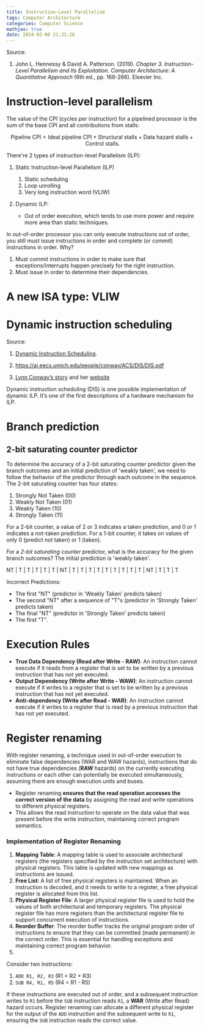 ```yaml
---
title: Instruction-Level Parallelism
tags: Computer Architecture
categories: Computer Science
mathjax: true
date: 2024-02-06 21:31:26
---
```



Source:

1. John L. Hennessy & David A. Patterson. (2019). *Chapter 3. Instruction-Level Parallelism and Its Exploitation. Computer Architecture: A Quantitative Approach* (6th ed., pp. 168-266). Elsevier Inc.

<!--more-->

# Instruction-level parallelism 

The value of the CPI (cycles per instruction) for a pipelined processor is the sum of the base CPI and all contributions from stalls:


$$
\text{Pipeline CPI} = \text{Ideal pipeline CPI} + \text{Structural stalls} + \text{Data hazard stalls} + \text{Control stalls} .
$$


There're 2 types of instruction-level Parallelism (ILP):

1. Static Instruction-level Parallelism (ILP)

   1. Static scheduling
   2. Loop unrolling
   3. Very long instruction word (VLIW)

2. Dynamic ILP: 

   * Out of order execution, which tends to use more power and require more area than static techniques.



In out-of-order processor you can only execute instructions out of order, you still must issue instructions in order and complete (or commit) instructions in order. Why?

1. Must commit instructions in order to make sure that exceptions/interrupts happen precisely for the right instruction.
2. Must issue in order to determine their dependencies. 



# A new ISA type: VLIW

# Dynamic instruction scheduling

Source:

1. [Dynamic Instruction Scheduling](https://ai.eecs.umich.edu/people/conway/ACS/DIS/DIS.pdf).

2. https://ai.eecs.umich.edu/people/conway/ACS/DIS/DIS.pdf

3. [Lynn Conway’s story](https://ai.eecs.umich.edu/people/conway/Retrospective2.html#anchor100470) and her [website](https://ai.eecs.umich.edu/people/conway/) 

   

Dynamic instruction scheduling (DIS)  is one possible implementation of dynamic ILP. It’s one of the first descriptions of a hardware mechanism for ILP.

# Branch prediction

## 2-bit saturating counter predictor

To determine the accuracy of a 2-bit saturating counter predictor given  the branch outcomes and an initial prediction of 'weakly taken', we need to follow the behavior of the predictor through each outcome in the  sequence. The 2-bit saturating counter has four states:

1. Strongly Not Taken (00)
2. Weakly Not Taken (01)
3. Weakly Taken (10)
4. Strongly Taken (11)

For a 2-bit counter, a value of 2 or 3 indicates a taken prediction, and
0 or 1 indicates a not-taken prediction. For a 1-bit counter, it takes on values of only 0 (predict
not taken) or 1 (taken).



For a *2-bit saturating counter* predictor, what is the accuracy for the given branch outcomes? The initial prediction is 'weakly taken'.

NT | T | T | T | T | T | NT | T | T | T | T | T | T | T | T | T | NT | T | T | T

Incorrect Predictions:

- The first "NT" (predictor in 'Weakly Taken' predicts taken)
- The second "NT" after a sequence of "T"s (predictor in 'Strongly Taken' predicts taken)
- The final "NT" (predictor in 'Strongly Taken' predicts taken)
- The first "T".

# Execution Rules

- **True Data Dependency (Read after Write - RAW)**: An instruction cannot execute if it reads from a register that is set to be written by a previous instruction that has not yet executed.
- **Output Dependency (Write after Write - WAW)**: An instruction cannot execute if it writes to a register that is set to be written by a previous instruction that has not yet executed.
- **Anti-dependency (Write after Read - WAR)**: An instruction cannot execute if it writes to a register that is read by a previous instruction that has not yet executed.

# Register renaming

With register renaming, a technique used in out-of-order execution to  eliminate false dependencies (WAR and WAW hazards), instructions that do not have true dependencies (**RAW** hazards) on the currently executing  instructions or each other can potentially be executed simultaneously,  assuming there are enough execution units and buses.



- Register renaming **ensures that the read operation accesses the correct version of the data** by assigning the read and write operations to different physical registers.
- This allows the read instruction to operate on the data value that was present before the write instruction, maintaining correct program semantics.

### Implementation of Register Renaming

1. **Mapping Table**: A mapping table is used to associate architectural registers (the registers specified by the instruction set architecture) with physical registers. This table is updated with new mappings as instructions are issued.
2. **Free List**: A list of free physical registers is maintained. When an instruction is decoded, and it needs to write to a register, a free physical register is allocated from this list.
3. **Physical Register File**: A larger physical register file is used to hold the values of both architectural and temporary registers. The physical register file has more registers than the architectural register file to support concurrent execution of instructions.
4. **Reorder Buffer**: The reorder buffer tracks the original program order of instructions to ensure that they can be committed (made permanent) in the correct order. This is essential for handling exceptions and maintaining correct program behavior.
5. 

Consider two instructions:

1. `ADD R1, R2, R3` (R1 = R2 + R3)
2. `SUB R4, R1, R5` (R4 = R1 - R5)

If these instructions are executed out of order, and a subsequent instruction writes to `R1` before the `SUB` instruction reads `R1`, a **WAR** (Write after Read) hazard occurs. Register renaming can allocate a different physical register for the output of the `ADD` instruction and the subsequent write to `R1`, ensuring the `SUB` instruction reads the correct value.
